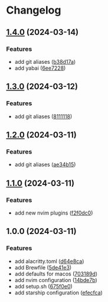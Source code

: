 # Changelog

## [1.4.0](https://github.com/marcelblijleven/dotfiles/compare/v1.3.0...v1.4.0) (2024-03-14)


### Features

* add git aliases ([b38d17a](https://github.com/marcelblijleven/dotfiles/commit/b38d17a3ce21fc73825b3fd733c2a72c467a0879))
* add yabai ([6ee7228](https://github.com/marcelblijleven/dotfiles/commit/6ee722887d801e696e379271cd7e92ae9e96c4e1))

## [1.3.0](https://github.com/marcelblijleven/dotfiles/compare/v1.2.0...v1.3.0) (2024-03-12)


### Features

* add git aliases ([8111118](https://github.com/marcelblijleven/dotfiles/commit/81111189cc55a7281d9de6c96695171c1997855d))

## [1.2.0](https://github.com/marcelblijleven/dotfiles/compare/v1.1.0...v1.2.0) (2024-03-11)


### Features

* add git aliases ([ae34b15](https://github.com/marcelblijleven/dotfiles/commit/ae34b15ede1548d9f949a77a978dbe7ded44c3bf))

## [1.1.0](https://github.com/marcelblijleven/dotfiles/compare/v1.0.0...v1.1.0) (2024-03-11)


### Features

* add new nvim plugins ([f2f0dc0](https://github.com/marcelblijleven/dotfiles/commit/f2f0dc07bf2a9adeec24332fc50ba7a2e165e2bf))

## 1.0.0 (2024-03-11)


### Features

* add alacritty.toml ([d64e8ca](https://github.com/marcelblijleven/dotfiles/commit/d64e8ca7fb7f1201c369550f48bf8199378a4c88))
* add Brewfile ([5de41e3](https://github.com/marcelblijleven/dotfiles/commit/5de41e375d5f9d68d845172505bb7f56e5885ed8))
* add defaults for macos ([703189d](https://github.com/marcelblijleven/dotfiles/commit/703189d630cd34f621ddc2aa90a09d30ec9f04ea))
* add nvim configuration ([14bde7b](https://github.com/marcelblijleven/dotfiles/commit/14bde7b335acf2b160910ec6436d345686efd8c1))
* add setup.sh ([675f0e0](https://github.com/marcelblijleven/dotfiles/commit/675f0e0a7064e1d9f652594fef6653a8ba63abca))
* add starship configuration ([efecfca](https://github.com/marcelblijleven/dotfiles/commit/efecfca910b1199c324a34266c3c603cb49c45a7))
